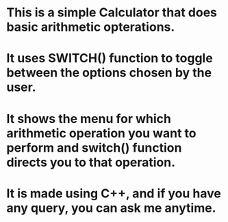 # This is a simple Calculator that does basic arithmetic opterations.
# It uses **SWITCH()** function to toggle between the options chosen by the user.
# It shows the menu for which arithmetic operation you want to perform and switch() function directs you to that operation.
# It is made using C++, and if you have any query, you can ask me anytime.
